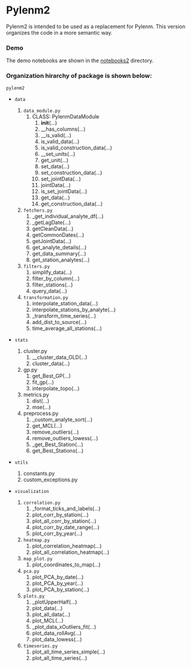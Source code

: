 # Pylenm2

Pylenm2 is intended to be used as a replacement for Pylenm.
This version organizes the code in a more semantic way.


### Demo
The demo notebooks are shown in the [notebooks2](https://github.com/ALTEMIS-DOE/pylenm/tree/satyarth/notebooks2) directory.

### Organization hirarchy of package is shown below:

`pylenm2`
- `data`
    1. `data_module.py`
        1. CLASS: PylenmDataModule
            1. __init__(...)
            2. __has_columns(...)
            3. __is_valid(...)
            4. is_valid_data(...)
            5. is_valid_construction_data(...)
            6. __set_units(...)
            7. get_unit(...)
            8. set_data(...)
            9. set_construction_data(...)
            10. set_jointData(...)
            11. jointData(...)
            12. is_set_jointData(...)
            13. get_data(...)
            14. get_construction_data(...)
    2. `fetchers.py`
        1. _get_individual_analyte_df(...)
        2. _getLagDate(...)
        3. getCleanData(...)
        4. getCommonDates(...)
        5. getJointData(...)
        6. get_analyte_details(...)
        7. get_data_summary(...)
        8. get_station_analytes(...)
    3. `filters.py`
        1. simplify_data(...)
        2. filter_by_column(...)
        3. filter_stations(...)
        4. query_data(...)
    4. `transformation.py`
        1. interpolate_station_data(...)
        2. interpolate_stations_by_analyte(...)
        3. _transform_time_series(...)
        4. add_dist_to_source(...)
        5. time_average_all_stations(...)

- `stats`
    1. cluster.py
        1. __cluster_data_OLD(...)
        2. cluster_data(...)
    2. gp.py
        1. get_Best_GP(...)
        2. fit_gp(...)
        3. interpolate_topo(...)
    3. metrics.py
        1. dist(...)
        2. mse(...)
    4. preprocess.py
        1. _custom_analyte_sort(...)
        2. get_MCL(...)
        3. remove_outliers(...)
        4. remove_outliers_lowess(...)
        5. _get_Best_Station(...)
        6. get_Best_Stations(...)

- `utils`
    1. constants.py
    2. custom_exceptions.py

- `visualization`
    1. `correlation.py`
        1. _format_ticks_and_labels(...)
        2. plot_corr_by_station(...)
        3. plot_all_corr_by_station(...)
        4. plot_corr_by_date_range(...)
        5. plot_corr_by_year(...)
    2. `heatmap.py`
        1. plot_correlation_heatmap(...)
        2. plot_all_correlation_heatmap(...)
    3. `map_plot.py`
        1. plot_coordinates_to_map(...)
    4. `pca.py`
        1. plot_PCA_by_date(...)
        2. plot_PCA_by_year(...)
        3. plot_PCA_by_station(...)
    5. `plots.py`
        1. _plotUpperHalf(...)
        2. plot_data(...)
        3. plot_all_data(...)
        4. plot_MCL(...)
        5. _plot_data_xOutliers_fit(...)
        6. plot_data_rollAvg(...)
        7. plot_data_lowess(...)
    6. `timeseries.py`
        1. plot_all_time_series_simple(...)
        2. plot_all_time_series(...)